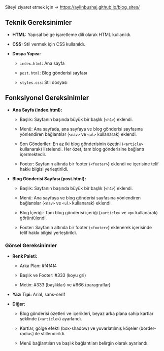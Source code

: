Siteyi ziyaret etmek için -> https://aylinbushaj.github.io/blog_sites/
##  Teknik Gereksinimler

-   **HTML:**  Yapısal belge işaretleme dili olarak HTML kullanıldı.
    
-   **CSS:**  Stil vermek için CSS kullanıldı.
    
-   **Dosya Yapısı:**
    
    -   `index.html`: Ana sayfa
        
    -   `post.html`: Blog gönderisi sayfası
        
    -   `styles.css`: Stil dosyası
        

## Fonksiyonel Gereksinimler

-   **Ana Sayfa (index.html):**
    
    -   Başlık: Sayfanın başında büyük bir başlık (`<h1>`) eklendi.
        
    -   Menü: Ana sayfada, ana sayfaya ve blog gönderisi sayfasına yönlendiren bağlantılar (`<nav>`  ve  `<ul>`  kullanarak) eklendi.
        
    -   Son Gönderiler: En az iki blog gönderisinin özetini (`<article>`  kullanarak) listelendi. Her özet, tam blog gönderisine bağlantı içermektedir.
        
    -   Footer: Sayfanın altında bir footer (`<footer>`) eklendi ve içerisine telif hakkı bilgisi yerleştirildi.
        
-   **Blog Gönderisi Sayfası (post.html):**
    
    -   Başlık: Sayfanın başında büyük bir başlık (`<h1>`) eklendi.
        
    -   Menü: Ana sayfaya ve blog gönderisi sayfasına yönlendiren bağlantılar (`<nav>`  ve  `<ul>`  kullanarak) eklendi.
        
    -   Blog İçeriği: Tam blog gönderisi içeriği (`<article>`  ve  `<p>`  kullanarak) görüntülendi.
        
    -   Footer: Sayfanın altında bir footer (`<footer>`) eklenerek içerisinde telif hakkı bilgisi yerleştirildi.
        

### Görsel Gereksinimler

-   **Renk Paleti:**
    
    -   Arka Plan: #f4f4f4
        
    -   Başlık ve Footer: #333 (koyu gri)
        
    -   Metin: #333 (başlıklar) ve #666 (paragraflar)
        
-   **Yazı Tipi:**  Arial, sans-serif
    
-   **Diğer:**
    
    -   Blog gönderisi özetleri ve içerikleri, beyaz arka plana sahip kartlar şeklinde (`<article>`) ayarlandı.
        
    -   Kartlar, gölge efekti (box-shadow) ve yuvarlatılmış köşeler (border-radius) ile stillendirildi.
        
    -   Menü bağlantıları ve başlık bağlantıları belirgin olarak ayarlandı.